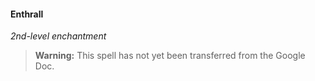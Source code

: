 #### Enthrall
<!-- markdownlint-disable-next-line no-emphasis-as-heading -->
_2nd-level enchantment_

> **Warning:**
> This spell has not yet been transferred from the Google Doc.
